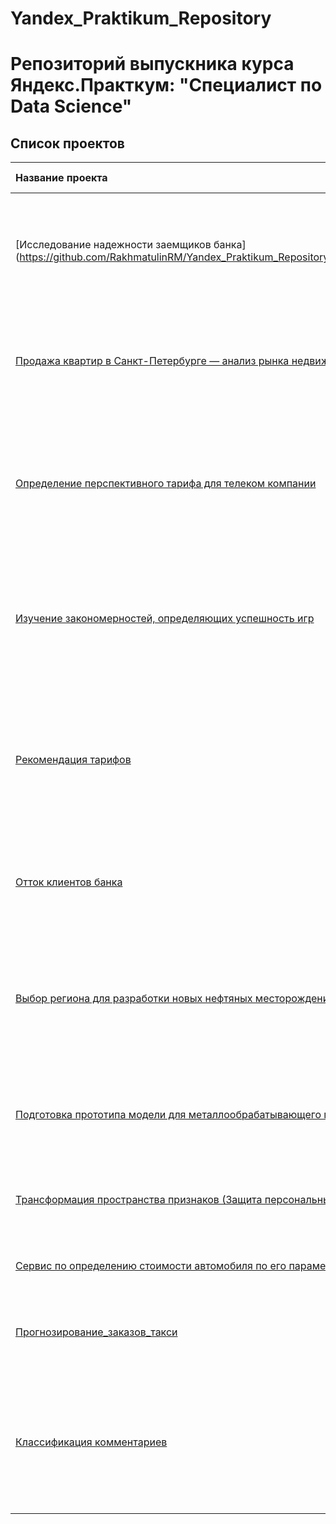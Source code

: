 # Yandex_Praktikum_Repository
#  Репозиторий  выпускника курса Яндекс.Практкум: "Специалист по Data Science" 


## Список проектов


| Название проекта | Описание | Используемые библиотеки | 
| :---------------------- | :---------------------- | :---------------------- |
| [Исследование надежности заемщиков банка](https://github.com/RakhmatulinRM/Yandex_Praktikum_Repository/blob/master/P1_%D0%90%D0%BD%D0%B0%D0%BB%D0%B8%D0%B7%20%D0%B4%D0%B0%D0%BD%D0%BD%D1%8B%D1%85_%20%D0%98%D1%81%D1%81%D0%BB%D0%B5%D0%B4%D0%BE%D0%B2%D0%B0%D0%BD%D0%B8%D0%B5%20%D0%BD%D0%B0%D0%B4%D1%91%D0%B6%D0%BD%D0%BE%D1%81%D1%82%D0%B8%20%D0%B7%D0%B0%D1%91%D0%BC%D1%89%D0%B8%D0%BA%D0%BE%D0%B2/P1_%D0%90%D0%BD%D0%B0%D0%BB%D0%B8%D0%B7%20%D0%B4%D0%B0%D0%BD%D0%BD%D1%8B%D1%85_%20%D0%98%D1%81%D1%81%D0%BB%D0%B5%D0%B4%D0%BE%D0%B2%D0%B0%D0%BD%D0%B8%D0%B5%20%D0%BD%D0%B0%D0%B4%D1%91%D0%B6%D0%BD%D0%BE%D1%81%D1%82%D0%B8%20%D0%B7%D0%B0%D1%91%D0%BC%D1%89%D0%B8%D0%BA%D0%BE%D0%B2.ipynb | На основе статистики о платёжеспособности клиентов исследуется влияние семейного положения и количество детей клиента на факт возврата кредита в срок| *pandas, pymystem3* |
| [Продажа квартир в Санкт-Петербурге — анализ рынка недвижимости](https://github.com/RakhmatulinRM/My_cool_git_Hub/blob/master/PR1/Untitled14.ipynb) |На основе данных сервиса Яндекс.Недвижимость, определить рыночную стоимость объектов недвижимости и типичные параметры квартир | *pandas,  numpy, matplotlib* |
| [Определение перспективного тарифа для телеком компании](https://github.com/RakhmatulinRM/My_cool_git_Hub/blob/master/PR1/Untitled14.ipynb) |На основе данных клиентов оператора сотовой связи проанализировать поведение клиентов и определить какой тариф выгоднее для компании для дальнешей оптимизации рекламной компании| *pandas, Matplotlib, numpy, sciPy, math, seaborn, sklearn* |
| [Изучение закономерностей, определяющих успешность игр](https://github.com/RakhmatulinRM/My_cool_git_Hub/blob/master/PR1/Untitled14.ipynb) | Используя исторические данные о продажах компьютерных игр, оценки пользователей и экспертов, жанры и платформы, выявить закономерности, определяющие успешность игры | *pandas, numpy, matplotlib, seaborn, sciPy* |
| [Рекомендация тарифов](https://github.com/RakhmatulinRM/My_cool_git_Hub/blob/master/PR1/Untitled14.ipynb) |В связи с изменением пакета тарифных планов оператора сотовой связи  на основе данных  проанализировать поведение клиентов и предложить клиенту  оптимальный тарифный план с максимальной эффективностью | *pandas, Matplotlib, numpy, sciPy, math, seaborn, sklearn* |
| [Отток клиентов банка](https://github.com/RakhmatulinRM/My_cool_git_Hub/blob/master/PR1/Untitled14.ipynb) |Анализ оттока клиентов из банка для выбора стратегии (удержание старых клиентов или привлечение новых клиентов). | *pandas, numpy, matplotlib, Seaborn, SciPy, sklearn, math* |
| [Выбор региона для разработки новых нефтяных месторождений](https://github.com/RakhmatulinRM/My_cool_git_Hub/blob/master/PR1/Untitled14.ipynb) |Решить в каком регионе добывать нефть. Построить модель машинного обучения, которая поможет определить регион, где добыча принесет наибольшую прибыль с наименьшим риском убытков.| *pandas, numpy, Matplotlib, Seaborn, SciPy, sklearn, math, bootstrap* |
| [Подготовка прототипа модели для металлообрабатывающего предприятия](https://github.com/RakhmatulinRM/My_cool_git_Hub/blob/master/PR1/Untitled14.ipynb) |Разработка модели, предсказывающей коэффициент восстановления золота из золотосодержащей руды.| *pandas, numpy, matplotlib, seaborn, sciPy, sklearn, math* |
| [Трансформация пространства признаков (Защита персональных данных клиентов)](https://github.com/RakhmatulinRM/My_cool_git_Hub/blob/master/PR1/Untitled14.ipynb) |Методом преобразования данных защитить личную информацию клиентов страховой компании. | *pandas, numpy, matplotlib, seaborn, sciPy, sklearn* |
| [Сервис по определению cтоимости автомобиля по его параметрам на основе данных их продаж на платформе](https://github.com/RakhmatulinRM/My_cool_git_Hub/blob/master/PR1/Untitled14.ipynb) |Обучить модель для определения рыночной стоимости автомобиля.| *pandas, sklearn, numpy, LightGBM, CatBoost* |
| [Прогнозирование_заказов_такси](https://github.com/RakhmatulinRM/My_cool_git_Hub/blob/master/PR1/Untitled14.ipynb) |На основе данных по траффику заказаов такси обучить модель предсказывать количество заказов на следующий час. | *pandas, sklearn, numpy, LightGBM, CatBoost, StatsModels* |
| [Классификация комментариев](https://github.com/RakhmatulinRM/My_cool_git_Hub/blob/master/PR1/Untitled14.ipynb) |Ускорить модерацию комментариев в сообществе, автоматизировав оценку их токсичности.Обучить модель классифицировать комментарии на позитивные и негативные.| *pandas, sklearn, numpy, LightGBM, CatBoost, NLTK* |
